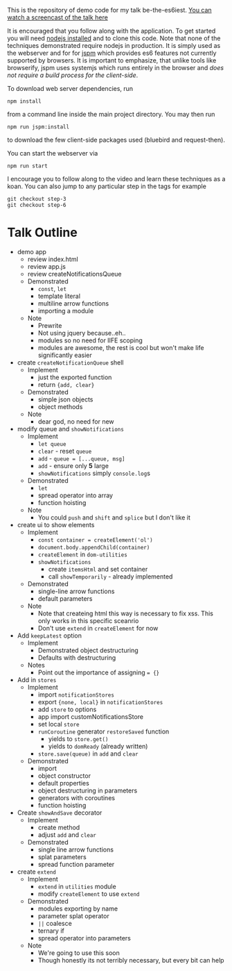 This is the repository of demo code for my talk be-the-es6iest. [You can watch a screencast of the talk here](https://youtu.be/cC8SKCnorU4)

It is encouraged that you follow along with the application. To get started you will need [nodejs installed](https://chocolatey.org/packages/nodejs.install) and to clone this code. Note that none of the techniques demonstrated require nodejs in production. It is simply used as the webserver and for for [jspm](http://jspm.io/) which provides es6 features not currently supported by browsers. It is important to emphasize, that unlike tools like browserify, jspm  uses systemjs which runs entirely in the browser and *does not require a build process for the client-side*.

To download web server dependencies, run

    npm install

from a command line inside the main project directory. You may then run

    npm run jspm:install
    
to download the few client-side packages used (bluebird and request-then).

You can start the webserver via

    npm run start
    
I encourage you to follow along to the video and learn these techniques as a koan. You can also jump to any particular step in the tags for example

    git checkout step-3
    git checkout step-6    

# Talk Outline

* demo app
	* review index.html
	* review app.js
	* review createNotificationsQueue
	* Demonstrated
		* `const`, `let`
		* template literal
		* multiline arrow functions
		* importing a module
	* Note
		* Prewrite
		* Not using jquery because..eh..
		* modules so no need for IIFE scoping
		* modules are awesome, the rest is cool but won't make life significantly easier
* create `createNotificationQueue` shell
	* Implement
		* just the exported function
		* return `{add, clear}`
	* Demonstrated
		* simple json objects
		* object methods
	* Note
		* dear god, no need for new
* modify queue and `showNotifications`
	* Implement
		* `let queue`
		* `clear` - reset `queue`
		* `add` - `queue = [...queue, msg]`
		* `add` - ensure only **5** large
		* `showNotifications` simply `console.log`s
	* Demonstrated
		* `let`
		* spread operator into array
		* function hoisting
	* Note
		* You could `push` and `shift` and `splice` but I don't like it
* create ui to show elements
	* Implement
		* `const container = createElement('ol')`	
		* `document.body.appendChild(container)`
		* `createElement` in `dom-utilities`
		* `showNotifications`
			* create `itemsHtml` and set container
			* call `showTemporarily` - already implemented
	* Demonstrated
		* single-line arrow functions
		* default parameters
	* Note
		* Note that createing html this way is necessary to fix xss. This only works in this specific sceanrio
		* Don't use `extend` in `createElement` for now
* Add `keepLatest` option
	* Implement 
		* Demonstrated object destructuring
		* Defaults with destructuring
	* Notes
		* Point out the importance of assigning `= {}`
* Add in `stores`
	* Implement
		* import `notificationStores`
		* export `{none, local}` in `notificationStores`
		* add `store` to options
		* app import customNotificationsStore
		* set local `store`
		* `runCoroutine` generator `restoreSaved` function
			* yields to `store.get()`
			* yields to `domReady` (already written)
		* `store.save(queue)` in `add` and `clear`
	* Demonstrated
		* import
		* object constructor
		* default properties
		* object destructuring in parameters
		* generators with coroutines
		* function hoisting
* Create `showAndSave` decorator
	* Implement
		* create method
		* adjust `add` and `clear`
	* Demonstrated
		* single line arrow functions
		* splat parameters
		* spread function parameter
* create `extend` 
	* Implement
		* `extend` in `utilities` module
		* modify `createElement` to use `extend`
	* Demonstrated
		* modules exporting by name
		* parameter splat operator
		* `||` coalesce
		* ternary if
		* spread operator into parameters
	* Note
		* We're going to use this soon
		* Though honestly its not terribly necessary, but every bit can help
